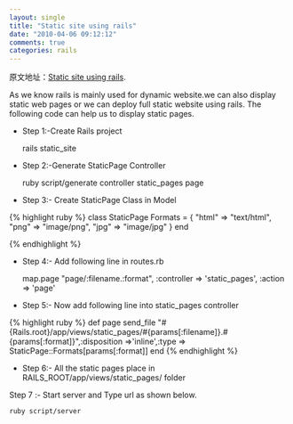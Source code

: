 ```yaml
---
layout: single
title: "Static site using rails"
date: "2010-04-06 09:12:12"
comments: true
categories: rails
---
```



原文地址：[Static site using rails](http://railstech.com/?p=89).


As we know rails is mainly used for dynamic website.we can also display static web pages or we can deploy full static website using rails.
The following code can help us to display static pages.

+ Step 1:-Create Rails project

	rails static_site


+ Step 2:-Generate StaticPage Controller


	ruby script/generate controller static_pages page


+ Step 3:- Create StaticPage Class in Model

{% highlight ruby %}
class StaticPage
  Formats = {
      "html" => "text/html",
      "png" => "image/png",
      "jpg" => "image/jpg"
    }
end

{% endhighlight %}

+ Step 4:- Add following line in routes.rb


	map.page "page/:filename.:format", :controller => 'static_pages', :action => 'page'


+ Step 5:- Now add following line into static_pages controller

{% highlight ruby %}
def page
 send_file
 "#{Rails.root}/app/views/static_pages/#{params[:filename]}.#{params[:format]}",:disposition =>'inline',:type => StaticPage::Formats[params[:format]]
 end
{% endhighlight %}

+ Step 6:- All the static pages place in RAILS_ROOT/app/views/static_pages/ folder

Step 7 :- Start server and Type url as shown below.


	ruby script/server


